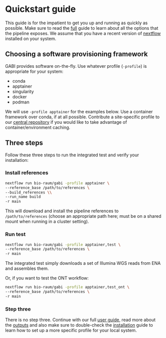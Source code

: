 # Quickstart guide

This guide is for the impatient to get you up and running as quickly as possible. Make sure to read the [full](usage.md) guide to learn about all the options that the pipeline exposes. We assume that you have a recent version of [nextflow](https://nextflow.io/) installed on your system. 

## Choosing a software provisioning framework

GABI provides software on-the-fly. Use whatever profile (`-profile`) is appropriate for your system:

- conda
- apptainer
- singularity
- docker
- podman

We will use `-profile apptainer` for the examples below. Use a container framework over conda, if at all possible. Contribute a site-specific profile to our [central repository](https://github.com/bio-raum/nf-configs) if you would like to take advantage of container/environment caching. 

## Three steps

Follow these three steps to run the integrated test and verify your installation:

### Install references

```bash
nextflow run bio-raum/gabi -profile apptainer \
--reference_base /path/to/references \
--build_references \\
--run_name build
-r main
```

This will download and install the pipeline references to `/path/to/references` (choose an appropriate path here; must be on a shared mount when running in a cluster setting).

### Run test

```bash
nextflow run bio-raum/gabi -profile apptainer,test \
--reference_base /path/to/references \
-r main
``` 
The integrated test simply downloads a set of Illumina WGS reads from ENA and assembles them. 

Or, if you want to test the ONT workflow:

```bash
nextflow run bio-raum/gabi -profile apptainer,test_ont \
--reference_base /path/to/references \
-r main
``` 

### Step three

There is no step three. Continue with our full [user guide](usage.md), read more about the [outputs](output.md) and also  make sure to double-check the [installation](installation.md) guide to learn how to set up a more specific profile for your local system. 

